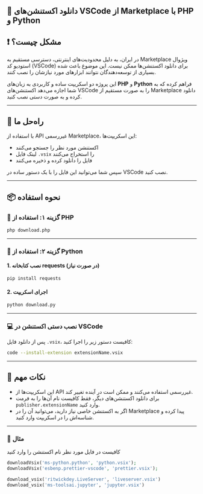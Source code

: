 ## 🎯 دانلود اکستنشن‌های VSCode از Marketplace با PHP و Python

## ❗ مشکل چیست؟

در ایران، به دلیل محدودیت‌های اینترنتی، دسترسی مستقیم به Marketplace ویژوال استودیو کد (VSCode) برای دانلود اکستنشن‌ها ممکن نیست. این موضوع باعث شده بسیاری از توسعه‌دهندگان نتوانند ابزارهای مورد نیازشان را نصب کنند.

این پروژه دو اسکریپت ساده و کاربردی به زبان‌های **PHP** و **Python** فراهم کرده که به شما اجازه می‌دهد اکستنشن‌های VSCode را به صورت مستقیم از Marketplace دانلود کرده و به صورت دستی نصب کنید.

---

## 🚀 راه‌حل ما

با استفاده از API غیررسمی Marketplace، این اسکریپت‌ها:
- اکستنشن مورد نظر را جستجو می‌کنند
- لینک فایل `.vsix` را استخراج می‌کنند
- فایل را دانلود کرده و ذخیره می‌کنند

سپس شما می‌توانید این فایل را با یک دستور ساده در VSCode نصب کنید.

---

## 📦 نحوه استفاده

### 🧰 گزینه ۱: استفاده از PHP


```bash
php download.php
```

---

### 🐍 گزینه ۲: استفاده از Python


#### 1. نصب کتابخانه requests (در صورت نیاز)
```bash
pip install requests
```

#### 2. اجرای اسکریپت
```bash
python download.py
```

---

### 💻 نصب دستی اکستنشن در VSCode

پس از دانلود فایل `.vsix`، کافیست دستور زیر را اجرا کنید:

```bash
code --install-extension extensionName.vsix
```

---

## 📌 نکات مهم

- این اسکریپت‌ها از API غیررسمی استفاده می‌کنند و ممکن است در آینده تغییر کند.
- برای دانلود اکستنشن‌های دیگر، فقط کافیست نام آن‌ها را به فرمت `publisher.extensionName` وارد کنید.
- اگر به اکستنشن خاصی نیاز دارید، می‌توانید آن را در Marketplace پیدا کرده و شناسه‌اش را در اسکریپت وارد کنید.

---

### 🧠 مثال‌
کافیست در فایل مورد نظر نام اکستنشن را وارد کنید
```php
downloadVsix('ms-python.python', 'python.vsix');
downloadVsix('esbenp.prettier-vscode', 'prettier.vsix');
```

```python
download_vsix('ritwickdey.LiveServer', 'liveserver.vsix')
download_vsix('ms-toolsai.jupyter', 'jupyter.vsix')
```
